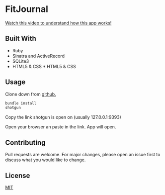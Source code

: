 # FitJournal

[Watch this video to understand how this app works!](https://youtu.be/w_PmgcIQBjo)

## Built With

- Ruby
- Sinatra and ActiveRecord
- SQLite3
- HTML5 & CSS \* HTML5 & CSS

## Usage

Clone down from [github.](https://github.com/TabathaSlatton/Sinatra-Project-FitJournal.git)

```ruby
bundle install
shotgun
```

Copy the link shotgun is open on (usually 127.0.0.1:9393)

Open your browser an paste in the link. App will open.

## Contributing

Pull requests are welcome. For major changes, please open an issue first to discuss what you would like to change.

## License

[MIT](https://choosealicense.com/licenses/mit/)
